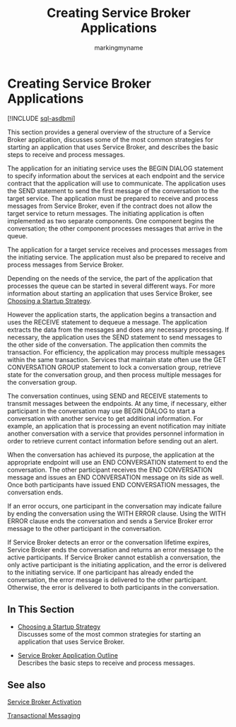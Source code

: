 ﻿---
title: Creating Service Broker Applications
description: "This section provides a general overview of the structure of a Service Broker application, discusses some of the most common strategies for starting an application that uses Service Broker, and describes the basic steps to receive and process messages."
ms.prod: sql
ms.technology: configuration
ms.topic: conceptual
author: markingmyname
ms.author: maghan
ms.reviewer: mikeray
ms.date: "03/30/2022"
---

# Creating Service Broker Applications

[!INCLUDE [sql-asdbmi](../../includes/applies-to-version/sql-asdbmi.md)]

This section provides a general overview of the structure of a Service Broker application, discusses some of the most common strategies for starting an application that uses Service Broker, and describes the basic steps to receive and process messages.

The application for an initiating service uses the BEGIN DIALOG statement to specify information about the services at each endpoint and the service contract that the application will use to communicate. The application uses the SEND statement to send the first message of the conversation to the target service. The application must be prepared to receive and process messages from Service Broker, even if the contract does not allow the target service to return messages. The initiating application is often implemented as two separate components. One component begins the conversation; the other component processes messages that arrive in the queue.

The application for a target service receives and processes messages from the initiating service. The application must also be prepared to receive and process messages from Service Broker.

Depending on the needs of the service, the part of the application that processes the queue can be started in several different ways. For more information about starting an application that uses Service Broker, see [Choosing a Startup Strategy](choosing-a-startup-strategy.md).

However the application starts, the application begins a transaction and uses the RECEIVE statement to dequeue a message. The application extracts the data from the messages and does any necessary processing. If necessary, the application uses the SEND statement to send messages to the other side of the conversation. The application then commits the transaction. For efficiency, the application may process multiple messages within the same transaction. Services that maintain state often use the GET CONVERSATION GROUP statement to lock a conversation group, retrieve state for the conversation group, and then process multiple messages for the conversation group.

The conversation continues, using SEND and RECEIVE statements to transmit messages between the endpoints. At any time, if necessary, either participant in the conversation may use BEGIN DIALOG to start a conversation with another service to get additional information. For example, an application that is processing an event notification may initiate another conversation with a service that provides personnel information in order to retrieve current contact information before sending out an alert.

When the conversation has achieved its purpose, the application at the appropriate endpoint will use an END CONVERSATION statement to end the conversation. The other participant receives the END CONVERSATION message and issues an END CONVERSATION message on its side as well. Once both participants have issued END CONVERSATION messages, the conversation ends.

If an error occurs, one participant in the conversation may indicate failure by ending the conversation using the WITH ERROR clause. Using the WITH ERROR clause ends the conversation and sends a Service Broker error message to the other participant in the conversation.

If Service Broker detects an error or the conversation lifetime expires, Service Broker ends the conversation and returns an error message to the active participants. If Service Broker cannot establish a conversation, the only active participant is the initiating application, and the error is delivered to the initiating service. If one participant has already ended the conversation, the error message is delivered to the other participant. Otherwise, the error is delivered to both participants in the conversation.

## In This Section



  - [Choosing a Startup Strategy](choosing-a-startup-strategy.md)  
    Discusses some of the most common strategies for starting an application that uses Service Broker.

  - [Service Broker Application Outline](service-broker-application-outline.md)  
    Describes the basic steps to receive and process messages.

## See also



[Service Broker Activation](service-broker-activation.md)

[Transactional Messaging](transactional-messaging.md)

